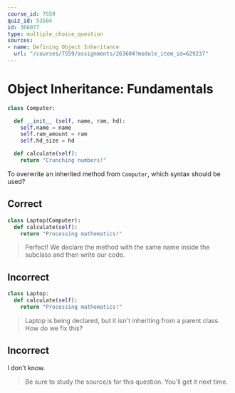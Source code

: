 ```yaml
---
course_id: 7559
quiz_id: 53504
id: 366077
type: multiple_choice_question
sources:
- name: Defining Object Inheritance
  url: "/courses/7559/assignments/263604?module_item_id=629237"
---
```


# Object Inheritance: Fundamentals

```python
class Computer:

  def __init__ (self, name, ram, hd):
    self.name = name
    self.ram_amount = ram
    self.hd_size = hd

  def calculate(self):
    return "Crunching numbers!"
```

To overwrite an inherited method from `Computer`, which syntax should be used?

## Correct

```python
class Laptop(Computer):
  def calculate(self):
    return "Processing mathematics!"
```

> Perfect! We declare the method with the same name inside the subclass and then
> write our code.

## Incorrect

```python
class Laptop:
  def calculate(self):
    return "Processing mathematics!"
```

> Laptop is being declared, but it isn't inheriting from a parent class. How do we
> fix this?

## Incorrect

I don't know.

> Be sure to study the source/s for this question. You'll get it next time.
